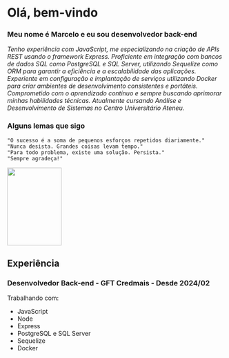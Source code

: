 # Olá, bem-vindo

### Meu nome é Marcelo e eu sou desenvolvedor back-end 

_Tenho experiência com JavaScript, me especializando na criação de APIs REST usando o framework Express. Proficiente em integração com bancos de dados SQL como PostgreSQL e SQL Server, utilizando Sequelize como ORM para garantir a eficiência e a escalabilidade das aplicações. Experiente em configuração e implantação de serviços utilizando Docker para criar ambientes de desenvolvimento consistentes e portáteis. Comprometido com o aprendizado contínuo e sempre buscando aprimorar minhas habilidades técnicas. Atualmente cursando Análise e Desenvolvimento de Sistemas no Centro Universitário Ateneu._

### Alguns lemas que sigo

    "O sucesso é a soma de pequenos esforços repetidos diariamente."
    "Nunca desista. Grandes coisas levam tempo."
    "Para todo problema, existe uma solução. Persista."
    "Sempre agradeça!"

<img height="180em" width="50%" src="https://github-readme-stats.vercel.app/api?username=marcelooliveira1999&show_icons=true&theme=transparent" />

## Experiência

### Desenvolvedor Back-end - GFT Credmais - Desde 2024/02
Trabalhando com:
- JavaScript
- Node
- Express
- PostgreSQL e SQL Server
- Sequelize
- Docker
